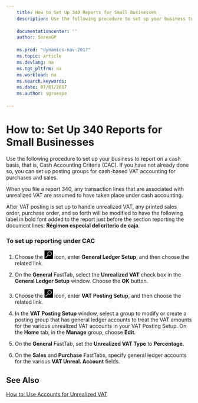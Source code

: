 ```yaml
---
    title: How to Set Up 340 Reports for Small Businesses 
    description: Use the following procedure to set up your business to report on a cash basis, that is, Cash Accounting Criteria (CAC). If you have not already done so, you can set up posting groups for cash-based VAT accounting for purchases and sales.
    
    documentationcenter: ''
    author: SorenGP

    ms.prod: "dynamics-nav-2017"
    ms.topic: article
    ms.devlang: na
    ms.tgt_pltfrm: na
    ms.workload: na
    ms.search.keywords:
    ms.date: 07/01/2017
    ms.author: sgroespe

---
```

# How to: Set Up 340 Reports for Small Businesses
Use the following procedure to set up your business to report on a cash basis, that is, Cash Accounting Criteria (CAC). If you have not already done so, you can set up posting groups for cash-based VAT accounting for purchases and sales.  
  
 When you file a report 340, any transaction lines that are associated with unrealized VAT are assumed to have taken place under cash accounting.  
  
 After VAT posting is set up to handle unrealized VAT, any printed sales order, purchase order, and so forth will be modified to have the following label in bold font added to the report just before the section reporting the document lines: **Régimen especial del criterio de caja**.  
  
### To set up reporting under CAC  
  
1.  Choose the ![Search for Page or Report](../../media/ui-search/search_small.png "Search for Page or Report icon") icon, enter **General Ledger Setup**, and then choose the related link.  
  
2.  On the **General** FastTab, select the **Unrealized VAT** check box in the **General Ledger Setup** window. Choose the **OK** button.  
  
3.  Choose the ![Search for Page or Report](../../media/ui-search/search_small.png "Search for Page or Report icon") icon, enter **VAT Posting Setup**, and then choose the related link.  
  
4.  In the **VAT Posting Setup** window, select a group to modify or create a posting group that has general ledger accounts to treat the VAT amounts for the various unrealized VAT accounts in your VAT Posting Setup. On the **Home** tab, in the **Manage** group, choose **Edit**.  
  
5.  On the **General** FastTab, set the **Unrealized VAT Type** to **Percentage**.  
  
6.  On the **Sales** and **Purchase** FastTabs, specify general ledger accounts for the various **VAT Unreal. Account** fields.  
  
## See Also  
 [How to: Use Accounts for Unrealized VAT](how-to-use-accounts-for-unrealized-vat.md)